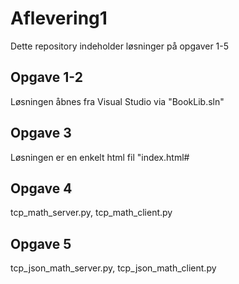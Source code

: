 # Aflevering1
Dette repository indeholder løsninger på opgaver 1-5

## Opgave 1-2
Løsningen åbnes fra Visual Studio via "BookLib.sln"

## Opgave 3
Løsningen er en enkelt html fil "index.html#

## Opgave 4
tcp_math_server.py, tcp_math_client.py

## Opgave 5
tcp_json_math_server.py, tcp_json_math_client.py
